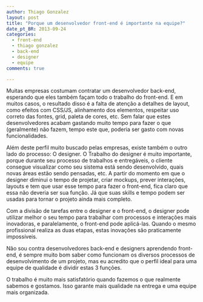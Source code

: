 ```yaml
---
author: Thiago Gonzalez
layout: post
title: "Porque um desenvolvedor front-end é importante na equipe?"
date_pt_BR: 2013-09-24 
categories:
  - front-end
  - thiago gonzalez
  - back-end
  - designer
  - equipe
comments: true

---
```


Muitas empresas costumam contratar um desenvolvedor back-end, esperando que eles também façam todo o trabalho do front-end. E em muitos casos, o resultado disso é a falta de atenção a detalhes de layout, como efeitos com CSS/JS, alinhamento dos elementos, respeitar uso correto das fontes, grid, paleta de cores, etc. Sem falar que estes desenvolvedores acabam gastando muito tempo para fazer o que (geralmente) não fazem, tempo este que, poderia ser gasto com novas funcionalidades.

<!--more-->

Além deste perfil muito buscado pelas empresas, existe também o outro lado do processo: O designer. O Trabalho do designer é muito importante, porque durante seu processo de trabalhos e entregáveis, o cliente consegue visualizar como seu sistema está sendo desenvolvido, quais novas áreas estão sendo pensadas, etc. A partir do momento em que o designer diminui o tempo de projetar, criar mockups, prever interações, layouts e tem que usar esse tempo para fazer o front-end, fica claro que essa não deveria ser sua função. Já que suas skills e tempo podem ser usadas para tornar o projeto ainda mais completo.

Com a divisão de tarefas entre o designer e o front-end, o designer pode utilizar melhor o seu tempo para trabalhar com processos e interações mais inovadoras, e paralelamente, o front-end pode aplicá-las. Quando o mesmo profissional realiza as duas etapas, estas inovações são praticamente impossíveis.

Não sou contra desenvolvedores back-end e designers aprendendo front-end, é sempre muito bom saber como funcionam os diversos processos de desenvolvimento de um projeto, mas eu acredito que o perfil ideal para uma equipe de qualidade é dividir estas 3 funções.

O trabalho é muito mais satisfatório quando fazemos o que realmente sabemos e gostamos. Isso garante mais qualidade na entrega e uma equipe mais organizada.